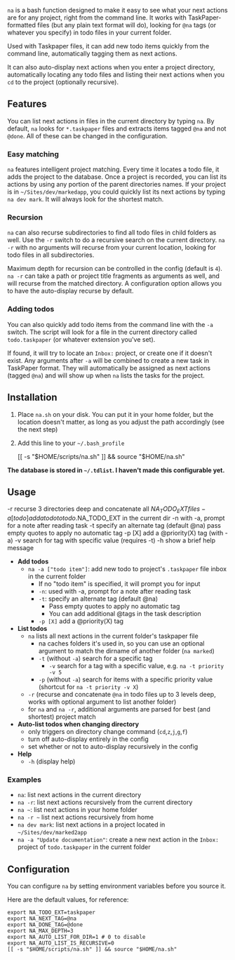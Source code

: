 `na` is a bash function designed to make it easy to see what your next actions are for any project, right from the command line. It works with TaskPaper-formatted files (but any plain text format will do), looking for `@na` tags (or whatever you specify) in todo files in your current folder. 

Used with Taskpaper files, it can add new todo items quickly from the command line, automatically tagging them as next actions.

It can also auto-display next actions when you enter a project directory, automatically locating any todo files and listing their next actions when you `cd` to the project (optionally recursive).

## Features

You can list next actions in files in the current directory by typing `na`. By default, `na` looks for `*.taskpaper` files and extracts items tagged `@na` and not `@done`. All of these can be changed in the configuration.

### Easy matching

`na` features intelligent project matching. Every time it locates a todo file, it adds the project to the database. Once a project is recorded, you can list its actions by using any portion of the parent directories names. If your project is in `~/Sites/dev/markedapp`, you could quickly list its next actions by typing `na dev mark`. It will always look for the shortest match.

### Recursion

`na` can also recurse subdirectories to find all todo files in child folders as well. Use the `-r` switch to do a recursive search on the current directory. `na -r` with no arguments will recurse from your current location, looking for todo files in all subdirectories. 

Maximum depth for recursion can be controlled in the config (default is `4`). `na -r` can take a path or project title fragments as arguments as well, and will recurse from the matched directory. A configuration option allows you to have the auto-display recurse by default.

### Adding todos

You can also quickly add todo items from the command line with the `-a` switch. The script will look for a file in the current directory called `todo.taskpaper` (or whatever extension you've set). 

If found, it will try to locate an `Inbox:` project, or create one if it doesn't exist. Any arguments after `-a` will be combined to create a new task in TaskPaper format. They will automatically be assigned as next actions (tagged `@na`) and will show up when `na` lists the tasks for the project.

## Installation

 1. Place `na.sh` on your disk. You can put it in your home folder, but the location doesn't matter, as long as you adjust the path  accordingly (see the next step)
 2. Add this line to your `~/.bash_profile`
		 
	[[ -s "$HOME/scripts/na.sh" ]] && source "$HOME/na.sh"

**The database is stored in `~/.tdlist`. I haven't made this configurable yet.**

## Usage

-r        recurse 3 directories deep and concatenate all $NA_TODO_EXT files
-a [todo] add a todo to todo.$NA_TODO_EXT in the current dir
-n        with -a, prompt for a note after reading task
-t        specify an alternate tag (default @na)
          pass empty quotes to apply no automatic tag
-p [X]    add a @priority(X) tag (with -a)
-v        search for tag with specific value (requires -t)
-h        show a brief help message

- **Add todos**
	- `na -a ["todo item"]`: add new todo to project's `.taskpaper` file inbox in the current folder
		- If no "todo item" is specified, it will prompt you for input
		- `-n`: used with -a, prompt for a note after reading task
		- `-t`: specify an alternate tag (default @na)
			+ Pass empty quotes to apply no automatic tag
			+ You can add additional @tags in the task description
		- `-p [X]` add a @priority(X) tag
- **List todos**
	- `na` lists all next actions in the current folder's taskpaper file
		- na caches folders it's used in, so you can use an optional argument to match the dirname of another folder (`na marked`)
		- `-t` (without `-a`) search for a specific tag
			+ `-v` search for a tag with a specific value, e.g. `na -t priority -v 5`
		- `-p` (without `-a`) search for items with a specific priority value (shortcut for `na -t priority -v X`)
	- `-r` (recurse and concatenate `@na` in todo files up to 3 levels deep, works with optional argument to list another folder)
	- for `na` and `na -r`, additional arguments are parsed for best (and shortest) project match
- **Auto-list todos when changing directory**
	- only triggers on directory change command (`cd`,`z`,`j`,`g`,`f`)
	- turn off auto-display entirely in the config
	- set whether or not to auto-display recursively in the config
- **Help**
	- `-h` (display help)

### Examples

- `na`: list next actions in the current directory
- `na -r`: list next actions recursively from the current directory
- `na ~`: list next actions in your home folder
- `na -r ~` list next actions recursively from home
- `na dev mark`: list next actions in a project located in `~/Sites/dev/marked2app`
- `na -a "Update documentation"`: create a new next action in the `Inbox:` project of `todo.taskpaper` in the current folder

## Configuration

You can configure `na` by setting environment variables before you source it. 

Here are the default values, for reference:

	export NA_TODO_EXT=taskpaper
	export NA_NEXT_TAG=@na
	export NA_DONE_TAG=@done
	export NA_MAX_DEPTH=3
	export NA_AUTO_LIST_FOR_DIR=1 # 0 to disable
	export NA_AUTO_LIST_IS_RECURSIVE=0
	[[ -s "$HOME/scripts/na.sh" ]] && source "$HOME/na.sh"
